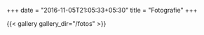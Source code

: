 +++
date = "2016-11-05T21:05:33+05:30"
title = "Fotografie"
+++	

{{< gallery gallery_dir="/fotos" >}}